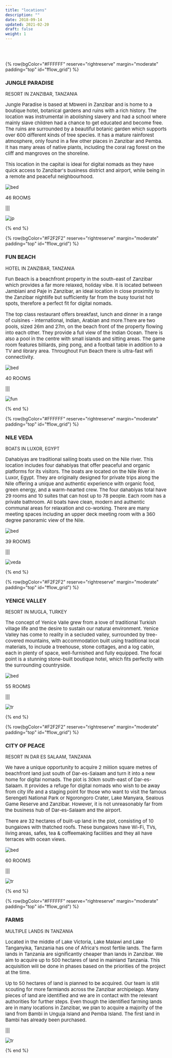 ```yaml
---
title: "locations"
description: ""
date: 2018-09-14
updated: 2021-02-20
draft: false
weight: 1
---
```





<br>

<br>



<!-- section 1 (JP) -->

{% row(bgColor="#FFFFFF" reserve="rightreserve" margin="moderate" padding="top" id="fflow_grid") %}

### JUNGLE PARADISE 

RESORT IN ZANZIBAR, TANZANIA

<p style='font-size: 15px'>
Jungle Paradise is based at Mbweni in Zanzibar and is home to a boutique hotel, botanical gardens and ruins with a rich history. The location was instrumental in abolishing slavery and had a school where mainly slave children had a chance to get educated and become free. The ruins are surrounded by a beautiful botanic garden which supports over 600 different kinds of tree species. It has a mature rainforest atmosphere, only found in a few other places in Zanzibar and Pemba. It has many areas of native plants, including the coral rag forest on the cliff and mangroves on the shoreline.
</p>

<p style='font-size: 15px'>
This location in the capital is ideal for digital nomads as they have quick access to Zanzibar's business district and airport, while being in a remote and peaceful neighbourhood.
</p>

![bed](img/bed.png#icon)

<p style='font-size: 15px'>
46 ROOMS
</p>

|||

![jp](img/jp2.png#mx-auto)

{% end %}

<!-- section 2 (Fun beach) -->

{% row(bgColor="#F2F2F2" reserve="rightreserve" margin="moderate" padding="top" id="fflow_grid") %}

### FUN BEACH
HOTEL IN ZANZIBAR, TANZANIA

<p style='font-size: 15px'>
Fun Beach is a beachfront property in the south-east of Zanzibar which provides a far more relaxed, holiday vibe. It is located between Jambiani and Paje in Zanzibar, an ideal location in close proximity to the Zanzibar nightlife but sufficiently far from the busy tourist hot spots, therefore a perfect fit for digital nomads.
</p>

<p style='font-size: 15px'>
The top class restaurant offers breakfast, lunch and dinner in a range of cuisines - international, Indian, Arabian and more.There are two pools, sized 26m and 27m, on the beach front of the property flowing into each other. They provide a full view of the Indian Ocean. There is also a pool in the centre with small islands and sitting areas. The game room features billiards, ping pong, and a football table in addition to a TV and library area. Throughout Fun Beach there is ultra-fast wifi connectivity.
</p>

![bed](img/bed.png#icon)

<p style='font-size: 15px'>
40 ROOMS
</p>

|||

![fun](img/fun2.png#large)

{% end %}

<!-- section 3 (Veda boats) -->

{% row(bgColor="#FFFFFF" reserve="rightreserve" margin="moderate" padding="top" id="fflow_grid") %}

### NILE VEDA
BOATS IN LUXOR, EGYPT

<p style='font-size: 15px'>
Dahabiyas are traditional sailing boats used on the Nile river. This location includes four dahabiyas that offer peaceful and organic platforms for its visitors. The boats are located on the Nile River in Luxor, Egypt. They are originally designed for private trips along the Nile offering a unique and authentic experience with organic food, green energy, and a warm-hearted crew. The four dahabiyas total have 29 rooms and 10 suites that can host up to 78 people. Each room has a private bathroom. All boats have clean, modern and authentic communal areas for relaxation and co-working. There are many meeting spaces including an upper deck meeting room with a 360 degree panoramic view of the Nile. 
<p>

![bed](img/bed.png#icon)

<p style='font-size: 15px'>
39 ROOMS
<p>

|||

![veda](img/nile2.png#large)

{% end %}


<!-- section 4 (Yenice valley) -->

{% row(bgColor="#F2F2F2" reserve="rightreserve" margin="moderate" padding="top" id="fflow_grid") %}

### YENICE VALLEY
RESORT IN MUGLA, TURKEY

<p style='font-size: 15px'>
The concept of Yenice Valle grew from a love of traditional Turkish village life and the desire to sustain our natural environment. Yenice Valley has come to reality in a secluded valley, surrounded by tree-covered mountains, with accommodation built using traditional local materials, to include a treehouse, stone cottages, and a log cabin, each in plenty of space, well-furnished and fully equipped. The focal point is a stunning stone-built boutique hotel, which fits perfectly with the surrounding countryside.
<p>

![bed](img/bed.png#icon)

<p style='font-size: 15px'>
55 ROOMS
<p>

|||

![tr](img/turkey2.png#large)


{% end %}

<!-- section 5 (Dar) -->

{% row(bgColor="#F2F2F2" reserve="rightreserve" margin="moderate" padding="top" id="fflow_grid") %}

### CITY OF PEACE
RESORT IN DAR ES SALAAM, TANZANIA

<p style='font-size: 15px'>
We have a unique opportunity to acquire 2 million square metres of beachfront land just south of Dar-es-Salaam and turn it into a new home for digital nomads. The plot is 30km south-east of Dar-es-Salaam. It provides a refuge for digital nomads who wish to be away from city life and a staging point for those who want to visit the famous Serengeti National Park or Ngorongoro Crater, Lake Manyara, Sealous Game Reserve and Zanzibar. However, it is not unreasonably far from the business hub of Dar-es-Salaam and the airport.
<p>

<p style='font-size: 15px'>
There are 32 hectares of built-up land in the plot, consisting of 10 bungalows with thatched roofs. These bungalows have Wi-Fi, TVs, living areas, safes, tea & coffeemaking facilities and they all have terraces with ocean views.
<p>

![bed](img/bed.png#icon)

<p style='font-size: 15px'>
60 ROOMS
<p>

|||

![tr](img/dar2.png#large)

{% end %}

<!-- section 5 (FARMS) -->

{% row(bgColor="#FFFFFF" reserve="rightreserve" margin="moderate" padding="top" id="fflow_grid") %}

### FARMS
MULTIPLE LANDS IN TANZANIA

<p style='font-size: 15px'>
Located in the middle of Lake Victoria, Lake Malawi and Lake Tanganyika, Tanzania has one of Africa's most fertile lands. The farm lands in Tanzania are significantly cheaper than lands in Zanzibar. We aim to acquire up to 500 hectares of land in mainland Tanzania. This acquisition will be done in phases based on the priorities of the project at the time.
<p>

<p style='font-size: 15px'>
Up to 50 hectares of land is planned to be acquired. Our team is still scouting for more farmlands across the Zanzibar archipelago. Many pieces of land are identified and we are in contact with the relevant authorities for further steps. Even though the identified farming lands are in many locations in Zanzibar, we plan to acquire a majority of the land from Bambi in Unguja Island and Pemba Island. The first land in Bambi has already been purchased.
<p>

|||

![tr](img/bambi2.png#large)

{% end %}

